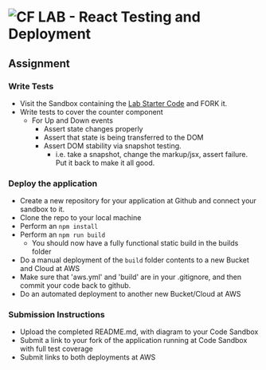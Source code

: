 ![CF](http://i.imgur.com/7v5ASc8.png) LAB - React Testing and Deployment
==============================================================

## Assignment

### Write Tests
* Visit the Sandbox containing the [Lab Starter Code](https://codesandbox.io/s/2471rk2wzr) and FORK it.
* Write tests to cover the counter component
  * For Up and Down events
    * Assert state changes properly
    * Assert that state is being transferred to the DOM
    * Assert DOM stability via snapshot testing.
      * i.e. take a snapshot, change the markup/jsx, assert failure.  Put it back to make it all good.

### Deploy the application
* Create a new repository for your application at Github and connect your sandbox to it.
* Clone the repo to your local machine
* Perform an `npm install`
* Perform an `npm run build`
  * You should now have a fully functional static build in the builds folder
* Do a manual deployment of the `build` folder contents to a new Bucket and Cloud at AWS
* Make sure that 'aws.yml' and 'build' are in your .gitignore, and then commit your code back to github.
* Do an automated deployment to another new Bucket/Cloud at AWS


### Submission Instructions
* Upload the completed README.md, with diagram to your Code Sandbox
* Submit a link to your fork of the application running at Code Sandbox with full test coverage
* Submit links to both deployments at AWS
